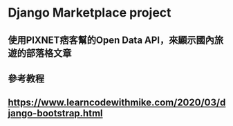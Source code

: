 # Django Marketplace project
## 使用PIXNET痞客幫的Open Data API，來顯示國內旅遊的部落格文章
## 參考教程
## https://www.learncodewithmike.com/2020/03/django-bootstrap.html
